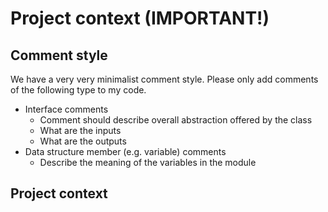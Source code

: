 # Project context (IMPORTANT!)
## Comment style
We have a very very minimalist comment style. Please only add comments of the following type to my code.
- Interface comments
    - Comment should describe overall abstraction offered by the class
    - What are the inputs
    - What are the outputs
- Data structure member (e.g. variable) comments
    - Describe the meaning of the variables in the module

## Project context
